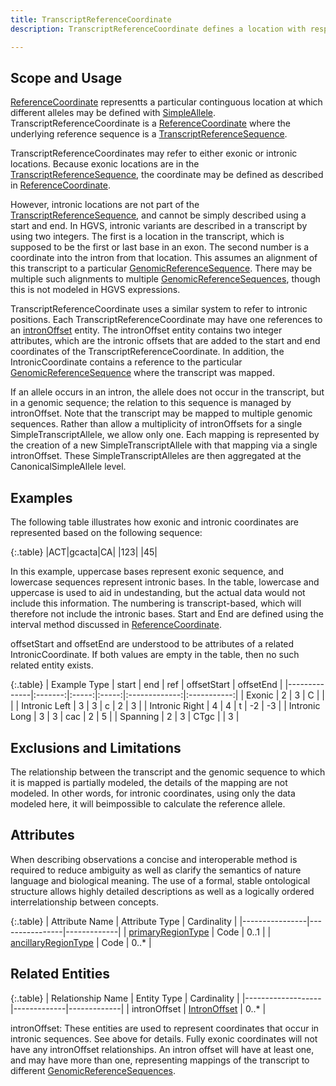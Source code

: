 ```yaml
---
title: TranscriptReferenceCoordinate 
description: TranscriptReferenceCoordinate defines a location with respect to a <a href="../reference_sequence/transcript_reference_sequence.html">TranscriptReferenceSequence</a>.  A TranscriptReferenceCoordinate can be defined for both exonic positions, which are part of the transcript, and intronic positions, which are not.

---
```


Scope and Usage
---------------

[ReferenceCoordinate](reference_coordinate.html) representts a particular continguous location at which different alleles may be defined with [SimpleAllele](simple_allele.html).  TranscriptReferenceCoordinate is a [ReferenceCoordinate](reference_coordinate.html) where the underlying reference sequence is a [TranscriptReferenceSequence](../reference_sequence/transcript_reference_sequence.html).

TranscriptReferenceCoordinates may refer to either exonic or intronic locations. Because exonic locations are in the [TranscriptReferenceSequence](../reference_sequence/transcript_reference_sequence.html), the coordinate may be defined as described in [ReferenceCoordinate](reference_coordinate.html).

However, intronic locations are not part of the [TranscriptReferenceSequence](../reference_sequence/transcript_reference_sequence.html), and cannot be simply described using a start and end.  In HGVS, intronic variants are described in a transcript by using two integers.  The first is a location in the transcript, which is supposed to be the first or last base in an exon.  The second number is a coordinate into the intron from that location.  This assumes an alignment of this transcript to a particular [GenomicReferenceSequence](genomic_reference_sequence.html).  There may be multiple such alignments to multiple [GenomicReferenceSequences](genomic_reference_sequence.html), though this is not modeled in HGVS expressions.

TranscriptReferenceCoordinate uses a similar system to refer to intronic positions.  Each TranscriptReferenceCoordinate may have one references to an [intronOffset](intron_offset.html) entity.  The intronOffset entity contains two integer attributes, which are the intronic offsets that are added to the start and end coordinates of the TranscriptReferenceCoordinate.   In addition, the IntronicCoordinate contains a reference to the particular [GenomicReferenceSequence](genomic_reference_sequence.html) where the transcript was mapped.

If an allele occurs in an intron, the allele does not occur in the transcript, but in a genomic sequence; the relation to this sequence is managed by intronOffset.  Note that the transcript may be mapped to multiple genomic sequences.  Rather than allow a multiplicity of intronOffsets for a single SimpleTranscriptAllele, we allow only one.  Each mapping is represented by the creation of a new SimpleTranscriptAllele with that mapping via a single intronOffset.  These SimpleTranscriptAlleles are then aggregated at the CanonicalSimpleAllele level.

Examples
--------

The following table illustrates how exonic and intronic coordinates are represented based on the following sequence:

{:.table}
|ACT|gcacta|CA|
|123|      |45|

In this example, uppercase bases represent exonic sequence, and lowercase sequences represent intronic bases.  In the table, lowercase and uppercase is used to aid in undestanding, but the actual data would not include this information. The numbering is transcript-based, which will therefore not include the intronic bases.    Start and End are defined using the interval method discussed in [ReferenceCoordinate](reference_coordinate.html).

offsetStart and offsetEnd are understood to be attributes of a related IntronicCoordinate.  If both values are empty in the table, then no such related entity exists.

{:.table}
| Example Type | start | end | ref | offsetStart | offsetEnd |
|--------------|:-------:|:-----:|:-----:|:-------------:|:-----------:|
| Exonic       |   2   |  3  |  C  |             |           |
| Intronic Left |  3   |  3  |  c  |      2      |     3     |
| Intronic Right |  4   |  4  |  t  |      -2      |     -3     |
| Intronic Long |  3   |  3  |  cac  |      2      |     5     |
| Spanning     |  2    |  3  |  CTgc |             |     3    |

Exclusions and Limitations
--------------------------

The relationship between the transcript and the genomic sequence to which it is mapped is partially modeled, the details of the mapping are not modeled.  In other words, for intronic coordinates, using only the data modeled here, it will beimpossible to calculate the reference allele.

Attributes
----------

When describing observations a concise and interoperable method is required to reduce ambiguity as well as clarify the semantics of nature language and biological meaning. The use of a formal, stable ontological structure allows highly detailed descriptions as well as a logically ordered interrelationship between concepts.

{:.table}
| Attribute Name | Attribute Type | Cardinality |
|----------------|----------------|-------------|
| [primaryRegionType](/allele/value_set_list/primary_transcript_region_type.html) | Code | 0..1 |
| [ancillaryRegionType](/allele/value_set_list/ancillary_transcript_region_type.html) | Code | 0..* |

Related Entities 
----------------

{:.table}
| Relationship Name | Entity Type | Cardinality |
|-------------------|-------------|-------------|
| intronOffset | [IntronOffset](intron_offset.html) | 0..* |

intronOffset: These entities are used to represent coordinates that occur in intronic sequences.   See above for details.  Fully exonic coordinates will not have any intronOffset relationships.  An intron offset will have at least one, and may have more than one, representing mappings of the transcript to different [GenomicReferenceSequences](../reference_sequence/genomic_reference_sequence.html).
